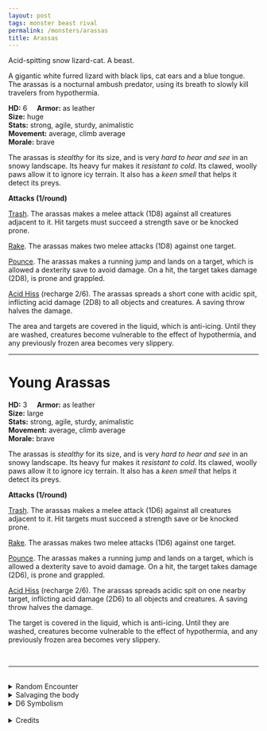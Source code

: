 ```yaml
---
layout: post
tags: monster beast rival
permalink: /monsters/arassas
title: Arassas
---
```


Acid-spitting snow lizard-cat. A beast.

A gigantic white furred lizard with black lips, cat ears and a blue tongue. The arassas is a nocturnal ambush predator, using its breath to slowly kill travelers from hypothermia.

**HD:** 6  &nbsp; &nbsp;  **Armor:** as leather <br>
**Size:** huge <br>
**Stats:** strong, agile, sturdy, animalistic <br>
**Movement:** average, climb average <br>
**Morale:** brave <br>

The arassas is *stealthy* for its size, and is very *hard to hear and see* in an snowy landscape. Its heavy fur makes it *resistant to cold*. Its clawed, woolly paws allow it to ignore icy terrain. It also has a *keen smell* that helps it detect its preys.

**Attacks (1/round)**

<ins>Trash</ins>. The arassas makes a melee attack (1D8) against all creatures adjacent to it. Hit targets must succeed a strength save or be knocked prone.

<ins>Rake</ins>. The arassas makes two melee attacks (1D8) against one target.

<ins>Pounce</ins>. The arassas makes a running jump and lands on a target, which is allowed a dexterity save to avoid damage. On a hit, the target takes damage (2D8), is prone and grappled.

<ins>Acid Hiss</ins> (recharge 2/6). The arassas spreads a short cone with acidic spit, inflicting acid damage (2D8) to all objects and creatures. A saving throw halves the damage. 

The area and targets are covered in the liquid, which is anti-icing. Until they are washed, creatures become vulnerable to the effect of hypothermia, and any previously frozen area becomes very slippery.

---

# Young Arassas

**HD:** 3  &nbsp; &nbsp;  **Armor:** as leather <br>
**Size:** large <br>
**Stats:** strong, agile, sturdy, animalistic <br>
**Movement:** average, climb average <br>
**Morale:** brave <br>

The arassas is *stealthy* for its size, and is very *hard to hear and see* in an snowy landscape. Its heavy fur makes it *resistant to cold*. Its clawed, woolly paws allow it to ignore icy terrain. It also has a *keen smell* that helps it detect its preys.

**Attacks (1/round)**

<ins>Trash</ins>. The arassas makes a melee attack (1D6) against all creatures adjacent to it. Hit targets must succeed a strength save or be knocked prone.

<ins>Rake</ins>. The arassas makes two melee attacks (1D6) against one target.

<ins>Pounce</ins>. The arassas makes a running jump and lands on a target, which is allowed a dexterity save to avoid damage. On a hit, the target takes damage (2D6), is prone and grappled.

<ins>Acid Hiss</ins> (recharge 2/6). The arassas spreads acidic spit on one nearby target, inflicting acid damage (2D6) to all objects and creatures. A saving throw halves the damage. 

The target is covered in the liquid, which is anti-icing. Until they are washed, creatures become vulnerable to the effect of hypothermia, and any previously frozen area becomes very slippery.

<br>

---

<br> 

<details markdown="1">
<summary>Random Encounter</summary>
1. **Monster:** 1 arassas or 1D6 young arassas, their mother 1D4 turns away.
1. **Lair:** A big ice den with a strong acrid smell. 25% chance that there are eggs, 25% chance that there are hatchlings. <br>	&nbsp; OR <br>	**Omen:** A strange meow.
1. **Spoor:** Anti-icing spit melting holes in the ice.
1. **Tracks:**  3’ wide feline tracks.
1. **Trace:** Strange melting patterns in the snow. 
1. **Trace:** Giant claw marks in the ice.
</details>

<details markdown="1">
<summary>Salvaging the body</summary>

Arassas meat tastes horrible, but is not poisonous. Its fur is very warm and its teeth can be used as weapons. More importantly, it’s bile is a prized anti-icing.

Arassas eggs are sought after, as its the only way to train one for riding.

<span class="alchemy">**Arassas Bile.** Corrosive liquid (1D6). Prevents freezing, but makes vulnerable to cold damage.</span>
</details>

<details markdown="1">
<summary>D6 Symbolism</summary>
In local cultures the arassas is a symbol of ...

1. Discretion
1. Anger
1. Blizzards
1. Royalty
1. Strength
1. Sacred 
</details>

<br>

<details markdown="1">
<summary>Credits</summary>
In alpine folklore, arassas, or tatzelwurms, are half-cat half-lizard creatures that can sometimes petrify with their gaze or spit poison. [Richard J. Leblanc Jr](http://savevsdragon.blogspot.com/)'s adaptation in the [Creature Compendium](https://www.drivethrurpg.com/product/147588/CC1-Creature-Compendium) makes it a huge monster with an acidic frost breath. Building from there, I dropped the frost part (I was always annoyed that arctic creatures had cold attacks in an environment where everybody resists cold damage) and made it de-icing! My goal was to create fun interractions for adventurers wanting to collect the spit. — SaltyGoo
</details>
